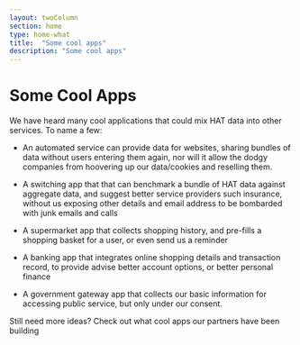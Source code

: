 ```yaml
---
layout: twoColumn
section: home
type: home-what
title:  "Some cool apps"
description: "Some cool apps"
---
```


# Some Cool Apps

We have heard many cool applications that could mix HAT data into other services. To name a few: 

* An automated service can provide data for websites, sharing bundles of data without users entering them again, nor will it allow the dodgy companies from hoovering up our data/cookies and reselling them. 

* A switching app that that can benchmark a bundle of HAT data against aggregate data, and suggest better service providers such insurance, without us exposing other details and email address to be bombarded with junk emails and calls
* A supermarket app that collects shopping history, and pre-fills a shopping basket for a user, or even send us a reminder

* A banking app that integrates online shopping details and transaction record, to provide advise better account options, or better personal finance 

* A government gateway app that collects our basic information for accessing public service, but only under our consent.

Still need more ideas? Check out what cool apps our partners have been building

